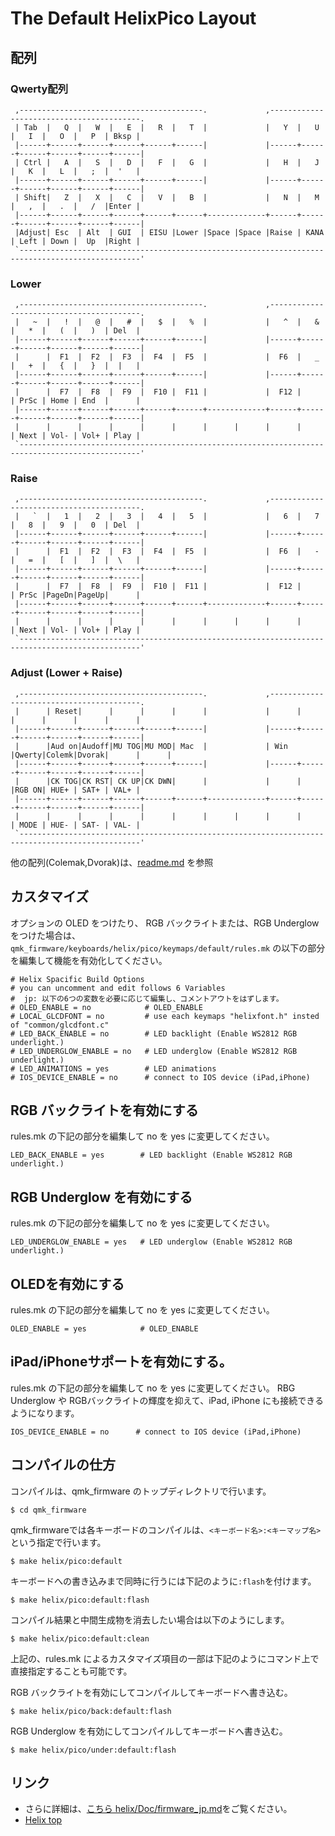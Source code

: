 # The Default HelixPico Layout
## 配列

### Qwerty配列

```
 ,-----------------------------------------.             ,-----------------------------------------.
 | Tab  |   Q  |   W  |   E  |   R  |   T  |             |   Y  |   U  |   I  |   O  |   P  | Bksp |
 |------+------+------+------+------+------|             |------+------+------+------+------+------|
 | Ctrl |   A  |   S  |   D  |   F  |   G  |             |   H  |   J  |   K  |   L  |   ;  |  '   |
 |------+------+------+------+------+------|             |------+------+------+------+------+------|
 | Shift|   Z  |   X  |   C  |   V  |   B  |             |   N  |   M  |   ,  |   .  |   /  |Enter |
 |------+------+------+------+------+------+-------------+------+------+------+------+------+------|
 |Adjust| Esc  | Alt  | GUI  | EISU |Lower |Space |Space |Raise | KANA | Left | Down |  Up  |Right |
 `-------------------------------------------------------------------------------------------------'
```

### Lower
```
 ,-----------------------------------------.             ,-----------------------------------------.
 |   ~  |   !  |   @  |   #  |   $  |   %  |             |   ^  |   &  |   *  |   (  |   )  | Del  |
 |------+------+------+------+------+------|             |------+------+------+------+------+------|
 |      |  F1  |  F2  |  F3  |  F4  |  F5  |             |  F6  |   _  |   +  |   {  |   }  |  |   |
 |------+------+------+------+------+------|             |------+------+------+------+------+------|
 |      |  F7  |  F8  |  F9  |  F10 |  F11 |             |  F12 |      | PrSc | Home | End  |      |
 |------+------+------+------+------+------+-------------+------+------+------+------+------+------|
 |      |      |      |      |      |      |      |      |      |      | Next | Vol- | Vol+ | Play |
 `-------------------------------------------------------------------------------------------------'
```

### Raise
```
 ,-----------------------------------------.             ,-----------------------------------------.
 |   `  |   1  |   2  |   3  |   4  |   5  |             |   6  |   7  |   8  |   9  |   0  | Del  |
 |------+------+------+------+------+------|             |------+------+------+------+------+------|
 |      |  F1  |  F2  |  F3  |  F4  |  F5  |             |  F6  |   -  |   =  |   [  |   ]  |  \   |
 |------+------+------+------+------+------|             |------+------+------+------+------+------|
 |      |  F7  |  F8  |  F9  |  F10 |  F11 |             |  F12 |      | PrSc |PageDn|PageUp|      |
 |------+------+------+------+------+------+-------------+------+------+------+------+------+------|
 |      |      |      |      |      |      |      |      |      |      | Next | Vol- | Vol+ | Play |
 `-------------------------------------------------------------------------------------------------'
```

### Adjust (Lower + Raise)
```
 ,-----------------------------------------.             ,-----------------------------------------.
 |      | Reset|      |      |      |      |             |      |      |      |      |      |      |
 |------+------+------+------+------+------|             |------+------+------+------+------+------|
 |      |Aud on|Audoff|MU TOG|MU MOD| Mac  |             | Win  |Qwerty|Colemk|Dvorak|      |      |
 |------+------+------+------+------+------|             |------+------+------+------+------+------|
 |      |CK TOG|CK RST| CK UP|CK DWN|      |             |      |      |RGB ON| HUE+ | SAT+ | VAL+ |
 |------+------+------+------+------+------+-------------+------+------+------+------+------+------|
 |      |      |      |      |      |      |      |      |      |      | MODE | HUE- | SAT- | VAL- |
 `-------------------------------------------------------------------------------------------------'
```

他の配列(Colemak,Dvorak)は、[readme.md](readme.md) を参照

## カスタマイズ

オプションの OLED をつけたり、
RGB バックライトまたは、RGB Underglow をつけた場合は、
`qmk_firmware/keyboards/helix/pico/keymaps/default/rules.mk` の以下の部分を編集して機能を有効化してください。

```
# Helix Spacific Build Options
# you can uncomment and edit follows 6 Variables
#  jp: 以下の6つの変数を必要に応じて編集し、コメントアウトをはずします。
# OLED_ENABLE = no            # OLED_ENABLE
# LOCAL_GLCDFONT = no         # use each keymaps "helixfont.h" insted of "common/glcdfont.c"
# LED_BACK_ENABLE = no        # LED backlight (Enable WS2812 RGB underlight.)
# LED_UNDERGLOW_ENABLE = no   # LED underglow (Enable WS2812 RGB underlight.)
# LED_ANIMATIONS = yes        # LED animations
# IOS_DEVICE_ENABLE = no      # connect to IOS device (iPad,iPhone)
```

## RGB バックライトを有効にする

rules.mk の下記の部分を編集して no を yes に変更してください。

```
LED_BACK_ENABLE = yes        # LED backlight (Enable WS2812 RGB underlight.)
```

## RGB Underglow を有効にする

rules.mk の下記の部分を編集して no を yes に変更してください。
```
LED_UNDERGLOW_ENABLE = yes   # LED underglow (Enable WS2812 RGB underlight.)
```

## OLEDを有効にする

rules.mk の下記の部分を編集して no を yes に変更してください。
```
OLED_ENABLE = yes            # OLED_ENABLE
```

## iPad/iPhoneサポートを有効にする。

rules.mk の下記の部分を編集して no を yes に変更してください。
RBG Underglow や RGBバックライトの輝度を抑えて、iPad, iPhone にも接続できるようになります。

```
IOS_DEVICE_ENABLE = no      # connect to IOS device (iPad,iPhone)
```

## コンパイルの仕方

コンパイルは、qmk_firmware のトップディレクトリで行います。

```
$ cd qmk_firmware
```
qmk_firmwareでは各キーボードのコンパイルは、`<キーボード名>:<キーマップ名>`という指定で行います。

```
$ make helix/pico:default
```

キーボードへの書き込みまで同時に行うには下記のように`:flash`を付けます。

```
$ make helix/pico:default:flash
```

コンパイル結果と中間生成物を消去したい場合は以下のようにします。

```
$ make helix/pico:default:clean
```

上記の、rules.mk によるカスタマイズ項目の一部は下記のようにコマンド上で直接指定することも可能です。

RGB バックライトを有効にしてコンパイルしてキーボードへ書き込む。
```
$ make helix/pico/back:default:flash
```

RGB Underglow を有効にしてコンパイルしてキーボードへ書き込む。
```
$ make helix/pico/under:default:flash
```

## リンク

* さらに詳細は、[こちら helix/Doc/firmware_jp.md](https://github.com/MakotoKurauchi/helix/blob/master/Doc/firmware_jp.md)をご覧ください。
* [Helix top](https://github.com/MakotoKurauchi/helix)
